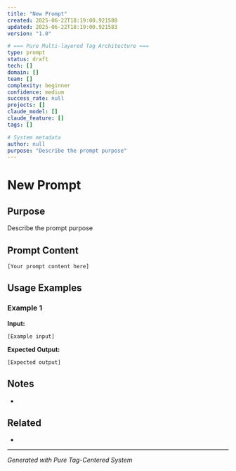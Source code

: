 ```yaml
---
title: "New Prompt"
created: 2025-06-22T18:19:00.921580
updated: 2025-06-22T18:19:00.921583
version: "1.0"

# === Pure Multi-layered Tag Architecture ===
type: prompt
status: draft
tech: []
domain: []
team: []
complexity: beginner
confidence: medium
success_rate: null
projects: []
claude_model: []
claude_feature: []
tags: []

# System metadata
author: null
purpose: "Describe the prompt purpose"
---
```


# New Prompt

## Purpose
Describe the prompt purpose

## Prompt Content

```
[Your prompt content here]
```

## Usage Examples

### Example 1
**Input:** 
```
[Example input]
```

**Expected Output:**
```
[Expected output]
```

## Notes
- 

## Related
- 

---
*Generated with Pure Tag-Centered System*
